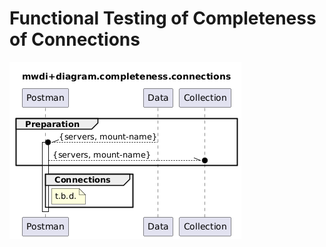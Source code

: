 # Functional Testing of Completeness of Connections  

![Overview](./mwdi+diagram.completeness.connections.png)  
